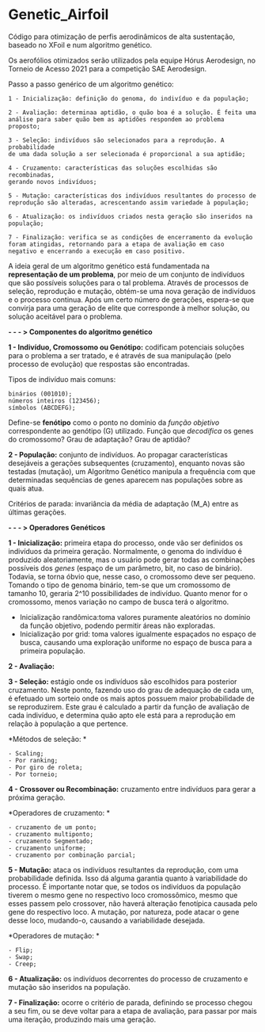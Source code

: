 # Genetic_Airfoil

Código para otimização de perfis aerodinâmicos de alta sustentação, baseado no XFoil e num algoritmo genético.

Os aerofólios otimizados serão utilizados pela equipe Hórus Aerodesign, no Torneio de Acesso 2021 para a competição SAE Aerodesign.

Passo a passo genérico de um algoritmo genético:

    1 - Inicialização: definição do genoma, do indivíduo e da população;
    
    2 - Avaliação: determinaa aptidão, o quão boa é a solução. É feita uma 
    análise para saber quão bem as aptidões respondem ao problema proposto;
    
    3 - Seleção: indivíduos são selecionados para a reprodução. A probabilidade 
    de uma dada solução a ser selecionada é proporcional a sua aptidão;
    
    4 - Cruzamento: características das soluções escolhidas são recombinadas, 
    gerando novos indivíduos;
    
    5 - Mutação: características dos indivíduos resultantes do processo de
    reprodução são alteradas, acrescentando assim variedade à população;
    
    6 - Atualização: os indivíduos criados nesta geração são inseridos na
    população;
    
    7 - Finalização: verifica se as condições de encerramento da evolução
    foram atingidas, retornando para a etapa de avaliação em caso
    negativo e encerrando a execução em caso positivo.

A ideia geral de um algoritmo genético está fundamentada na **representação de um problema**, por meio de um conjunto de indivíduos que são possíveis soluções para o tal problema. Através de processos de seleção, reprodução e mutação, obtém-se uma nova geração de indivíduos e o processo continua. Após um certo número de gerações, espera-se que convirja para uma geração de elite que corresponde à melhor solução, ou solução aceitável para o problema.

**- - - > Componentes do algoritmo genético**

**1 - Indivíduo, Cromossomo ou Genótipo:** codificam potenciais soluções para o problema a ser tratado, e é através de sua manipulação (pelo processo de evolução) que respostas são encontradas. 

Tipos de indivíduo mais comuns: 

    binários (001010);
    números inteiros (123456);
    símbolos (ABCDEFG);

Define-se **fenótipo** como o ponto no domínio da *função objetivo* correspondente ao genótipo (G) utilizado.
Função que *decodifica* os genes do cromossomo?
Grau de adaptação?
Grau de aptidão?

**2 - População:** conjunto de indivíduos. Ao propagar características desejáveis a gerações subsequentes (cruzamento), enquanto novas são testadas (mutação), um Algoritmo Genético manipula a frequência com que determinadas sequências de genes aparecem nas populações sobre as quais atua.

Critérios de parada: invariância da média de adaptação (M_A) entre as últimas gerações.

**- - - > Operadores Genéticos**

**1 - Inicialização:** primeira etapa do processo, onde vão ser definidos os indivíduos da primeira geração. Normalmente, o genoma do indivíduo é produzido aleatoriamente, mas o usuário pode gerar todas as combinações possíveis dos *genes* (espaço de um parâmetro, bit, no caso de binário). Todavia, se torna óbvio que, nesse caso, o cromossomo deve ser pequeno. Tomando o tipo de genoma binário, tem-se que um cromossomo de tamanho 10, geraria 2^10 possibilidades de indivíduo. Quanto menor for o cromossomo, menos variação no campo de busca terá o algoritmo.

- Inicialização randômica:toma valores puramente aleatórios no domínio da função objetivo, podendo permitir áreas não exploradas.
- Inicialização por grid: toma valores igualmente espaçados no espaço de busca, causando uma exploração uniforme no espaço de busca para a primeira população.

**2 - Avaliação:** 

**3 - Seleção:** estágio onde os indivíduos são escolhidos para posterior cruzamento. Neste ponto, fazendo uso do grau de adequação de cada um, é efetuado um sorteio onde os mais aptos possuem maior probabilidade de se reproduzirem. Este grau é calculado a partir da função de avaliação de cada indivíduo, e determina quão apto ele está para a reprodução em relação à população a que pertence.

*Métodos de seleção: *

    - Scaling;
    - Por ranking;
    - Por giro de roleta;
    - Por torneio;
   
**4 - Crossover ou Recombinação:** cruzamento entre indivíduos para gerar a próxima geração.

*Operadores de cruzamento: *

    - cruzamento de um ponto; 
    - cruzamento multiponto;
    - cruzamento Segmentado;
    - cruzamento uniforme;
    - cruzamento por combinação parcial;
    
**5 - Mutação:** ataca os indivíduos resultantes da reprodução, com uma probabilidade definida. Isso dá alguma garantia quanto à variabilidade do processo. É importante notar que, se todos os indivíduos da população tiverem o mesmo gene no respectivo loco cromossômico, mesmo que esses passem pelo crossover, não haverá alteração fenotípica causada pelo gene do respectivo loco. A mutação, por
natureza, pode atacar o gene desse loco, mudando-o, causando a variabilidade desejada.

*Operadores de mutação: *

    - Flip;
    - Swap;
    - Creep;

**6 - Atualização:** os indivíduos decorrentes do processo de cruzamento e mutação são inseridos na população.

**7 - Finalização:** ocorre o critério de parada, definindo se processo chegou a seu fim, ou se deve voltar para a etapa de avaliação, para passar por mais uma iteração, produzindo mais uma geração.















